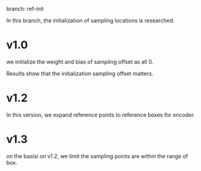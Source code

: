 branch: ref-init

In this branch, the initialization of sampling locations is researched.

# v1.0
we initialize the weight and bias of sampling offset as all 0.

Results show that the initialization sampling offset matters. 

# v1.2
In this version, we expand reference points to reference boxes for encoder.

# v1.3
on the basisi on  v1.2, we limit the sampling points are within the range of box.